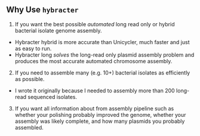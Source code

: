Why Use  `hybracter`
---------
1. If you want the best possible _automated_ long read only or hybrid bacterial isolate genome assembly.
  * Hybracter hybrid is more accurate than Unicycler, much faster and just as easy to run. 
  * Hybracter long _solves_ the long-read only plasmid assembly problem and produces the most accurate automated chromosome assembly.
2. If you need to assemble many (e.g. 10+) bacterial isolates as efficiently as possible.
  * I wrote it originally because I needed to assembly more than 200 long-read sequenced isolates.
3. If you want all information about from assembly pipeline such as whether your polishing probably improved the genome, whether your assembly was likely complete, and how many plasmids you probably assembled.

